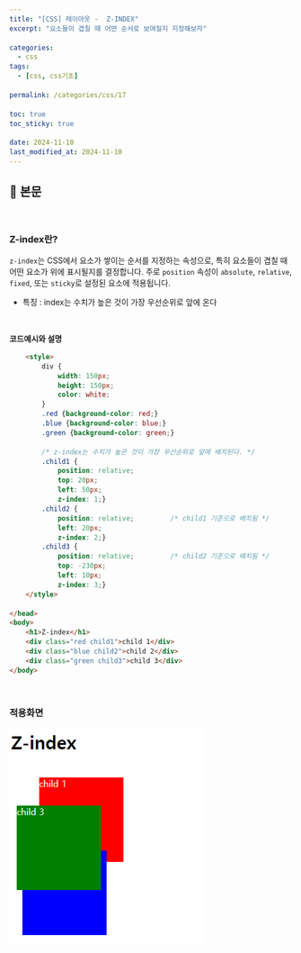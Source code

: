 ```yaml
---
title: "[CSS] 레이아웃 -  Z-INDEX"
excerpt: "요소들이 겹칠 때 어떤 순서로 보여질지 지정해보자"

categories:
  - css
tags:
  - [css, css기초]

permalink: /categories/css/17

toc: true
toc_sticky: true

date: 2024-11-10
last_modified_at: 2024-11-10
---
```


## 🦥 본문

<br>

### Z-index란?

`z-index`는 CSS에서 요소가 쌓이는 순서를 지정하는 속성으로, 특히 요소들이 겹칠 때 어떤 요소가 위에 표시될지를 결정합니다. 주로 `position` 속성이 `absolute`, `relative`, `fixed`, 또는 `sticky`로 설정된 요소에 적용됩니다.

- 특징 : index는 수치가 높은 것이 가장 우선순위로 앞에 온다

<br>

**코드예시와 설명**

```html
    <style>
        div {
            width: 150px;
            height: 150px;
            color: white;
        }
        .red {background-color: red;}
        .blue {background-color: blue;}
        .green {background-color: green;}

        /* z-index는 수치가 높은 것이 가장 우선순위로 앞에 배치된다. */
        .child1 {
            position: relative;
            top: 20px;
            left: 50px; 
            z-index: 1;}
        .child2 {
            position: relative;         /* child1 기준으로 배치됨 */
            left: 20px;
            z-index: 2;}
        .child3 {
            position: relative;         /* child2 기준으로 배치됨 */
            top: -230px;
            left: 10px;
            z-index: 3;}
    </style>

</head>
<body>
    <h1>Z-index</h1>
    <div class="red child1">child 1</div>
    <div class="blue child2">child 2</div>
    <div class="green child3">child 3</div>
</body>
```

<br>

### 적용화면

![z-index결과](/assets/images/posts_img/css/css_image17.png)
<br>
<br>